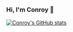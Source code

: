 ### Hi, I'm Conroy 👋


[![Conroy's GitHub stats](https://github-readme-stats-conroywhitney.vercel.app/api?username=conroywhitney&show_icons=true&theme=midnight-purple&show=reviews,prs_merged&hide=stars,prs,issues&rank_icon=github&include_all_commits=true&custom_title=GitHub%20Stats&hide_border=true)](https://github.com/anuraghazra/github-readme-stats)


<!--
**conroywhitney/conroywhitney** is a ✨ _special_ ✨ repository because its `README.md` (this file) appears on your GitHub profile.

Here are some ideas to get you started:

- 🔭 I’m currently working on ...
- 🌱 I’m currently learning ...
- 👯 I’m looking to collaborate on ...
- 🤔 I’m looking for help with ...
- 💬 Ask me about ...
- 📫 How to reach me: ...
- 😄 Pronouns: ...
- ⚡ Fun fact: ...
-->
